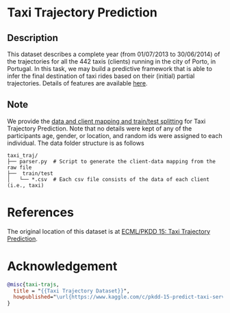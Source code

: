 # Taxi Trajectory Prediction

## Description

This dataset describes a complete year (from 01/07/2013 to 30/06/2014) of the trajectories for all the 442 taxis (clients) running in the city of Porto, in Portugal. In this task, we may build a predictive framework that is able to infer the final destination of taxi rides based on their (initial) partial trajectories. Details of features are available [here](https://www.kaggle.com/c/pkdd-15-predict-taxi-service-trajectory-i/overview).

## Note

We provide the [data and client mapping and train/test splitting](https://fedscale.eecs.umich.edu/dataset/taxi_traj.tar.gz) for Taxi Trajectory Prediction. Note that no details were kept of any of the participants age, gender, or location, and random ids were assigned to each individual. The data folder structure is as follows
```
taxi_traj/
├── parser.py  # Script to generate the client-data mapping from the raw file
├──  train/test
│   └── *.csv  # Each csv file consists of the data of each client (i.e., taxi)
```
# References
The original location of this dataset is at
[ECML/PKDD 15: Taxi Trajectory Prediction](https://www.kaggle.com/c/pkdd-15-predict-taxi-service-trajectory-i/overview).

# Acknowledgement

```bibtex
@misc{taxi-trajs,
  title = "{{Taxi Trajectory Dataset}}",
  howpublished="\url{https://www.kaggle.com/c/pkdd-15-predict-taxi-service-trajectory-i/overview}"
}
```